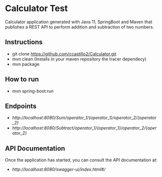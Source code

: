 # Calculator Test

Calculator application generated with Java 11, SpringBoot and Maven that publishes a REST API to perform addition and subtraction of two numbers.

## Instructions

- git clone https://github.com/ccastillo2/Calculator.git
- mvn clean (Installs in your maven repository the tracer dependecy)
- mvn package

## How to run

- mvn spring-boot:run

## Endpoints
- *http://localhost:8080/Sum/operator_1/{operator_1}/operator_2/{operator_2}*
- *http://localhost:8080/Subtract/operator_1/{operator_1}/operator_2/{operator_2}*


## API Documentation
Once the application has started, you can consult the API documentation at:

- *http://localhost:8080/swagger-ui/index.html#/*
